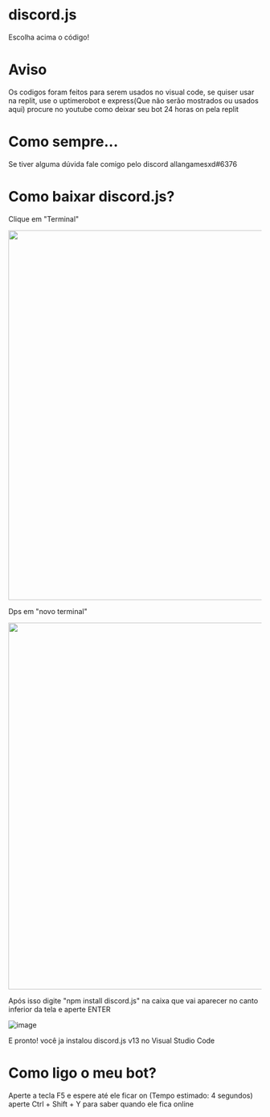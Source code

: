 # discord.js

Escolha acima o código!

# Aviso

Os codigos foram feitos para  serem usados no visual code, se quiser usar na replit, use o uptimerobot e express(Que não serão mostrados ou usados aqui) procure no youtube como deixar seu bot 24 horas on pela replit

# Como sempre...

Se tiver alguma dúvida fale comigo pelo discord allangamesxd#6376

# Como baixar discord.js?

Clique em "Terminal"

<img src="https://allangamesxd.sirv.com/Tutorial%20github%201.jpg" width="1024" height="734" alt="" />

Dps em "novo terminal"

<img src="https://allangamesxd.sirv.com/Tutorial%20github%202.jpeg" width="1024" height="728" alt="" />

Após isso digite "npm install discord.js" na caixa que vai aparecer no canto inferior da tela e aperte ENTER

![image](https://user-images.githubusercontent.com/100823318/159029752-3d7a0f3f-d195-4bb9-aaad-c21e05f1b5a2.png)

E pronto! você ja instalou discord.js v13 no Visual Studio Code

# Como ligo o meu bot?

Aperte a tecla F5 e espere até ele ficar on (Tempo estimado: 4 segundos) aperte Ctrl + Shift + Y para saber quando ele fica online
